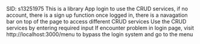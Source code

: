 SID: s13251975
This is a library App
login to use the CRUD services, if no account, there is a sign up function
once logged in, there is a navagation bar on top of the page to access different CRUD services
Use the CRUD services by entering required input
If encounter problem in login page, visit http://localhost:3000/menu to bypass the login system and go to the menu